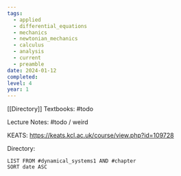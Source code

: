 ```yaml
---
tags:
  - applied
  - differential_equations
  - mechanics
  - newtonian_mechanics
  - calculus
  - analysis
  - current
  - preamble
date: 2024-01-12
completed: 
level: 4
year: 1
---
```

[[Directory]]
Textbooks:
#todo 

Lecture Notes:
#todo / weird

KEATS: https://keats.kcl.ac.uk/course/view.php?id=109728

Directory:
```dataview
LIST FROM #dynamical_systems1 AND #chapter
SORT date ASC
```
